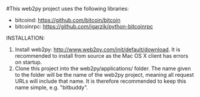 #This web2py project uses the following libraries:

- bitcoind: https://github.com/bitcoin/bitcoin
- bitcoinrpc: https://github.com/jgarzik/python-bitcoinrpc

INSTALLATION:
1) Install web2py: http://www.web2py.com/init/default/download. It is recommended to install from source as the Mac OS X client has errors on startup.
2) Clone this project into the web2py/applications/ folder. The name given to the folder will be the name of the web2py project, meaning all request URLs will include that name. It is therefore recommended to keep this name simple, e.g. "bitbuddy".
